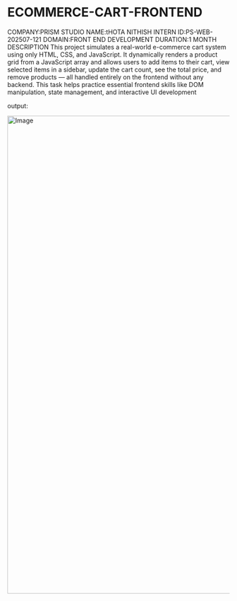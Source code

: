 # ECOMMERCE-CART-FRONTEND
COMPANY:PRISM STUDIO
NAME:tHOTA NITHISH
INTERN ID:PS-WEB-202507-121
DOMAIN:FRONT END DEVELOPMENT
DURATION:1 MONTH
DESCRIPTION
     This project simulates a real-world e-commerce cart system using only HTML, CSS, and JavaScript. It dynamically renders a product grid from a JavaScript array and allows users to add items to their cart, view selected items in a sidebar, update the cart count, see the total price, and remove products — all handled entirely on the frontend without any backend. This task helps practice essential frontend skills like DOM manipulation, state management, and interactive UI development


  output:


<img width="1920" height="1080" alt="Image" src="https://github.com/user-attachments/assets/313fa709-a1ea-419e-b15a-ec973822c48c" />

  

